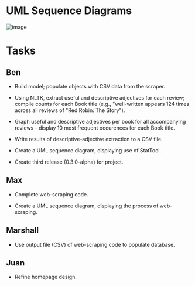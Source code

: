 # UML Sequence Diagrams

![image](https://user-images.githubusercontent.com/89652481/142258678-c2692be8-d7d7-43d7-809a-bc72cff5f47a.png)


# Tasks

## Ben

- Build model; populate objects with CSV data from the scraper.

- Using NLTK, extract useful and descriptive adjectives for each review; compile counts for each Book title (e.g., "well-written appears 124 times across all reviews of "Red Robin: The Story").

- Graph useful and descriptive adjectives per book for all accompanying reviews - display 10 most frequent occurences for each Book title.

- Write results of descriptive-adjective extraction to a CSV file.

- Create a UML sequence diagram, displaying use of StatTool.

- Create third release (0.3.0-alpha) for project.

## Max

- Complete web-scraping code.

- Create a UML sequence diagram, displaying the process of web-scraping.

## Marshall

- Use output file (CSV) of web-scraping code to populate database.

## Juan

- Refine homepage design.

